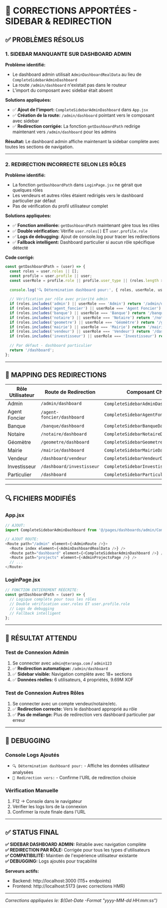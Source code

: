 # 🔧 CORRECTIONS APPORTÉES - SIDEBAR & REDIRECTION

## ✅ PROBLÈMES RÉSOLUS

### 1. **SIDEBAR MANQUANTE SUR DASHBOARD ADMIN**

**Problème identifié:** 
- Le dashboard admin utilisait `AdminDashboardRealData` au lieu de `CompleteSidebarAdminDashboard`
- La route `/admin/dashboard` n'existait pas dans le routeur
- L'import du composant avec sidebar était absent

**Solutions appliquées:**
- ✅ **Ajout de l'import:** `CompleteSidebarAdminDashboard` dans `App.jsx`
- ✅ **Création de la route:** `/admin/dashboard` pointant vers le composant avec sidebar
- ✅ **Redirection corrigée:** La fonction `getDashboardPath` redirige maintenant vers `/admin/dashboard` pour les admins

**Résultat:** Le dashboard admin affiche maintenant la sidebar complète avec toutes les sections de navigation.

---

### 2. **REDIRECTION INCORRECTE SELON LES RÔLES**

**Problème identifié:**
- La fonction `getDashboardPath` dans `LoginPage.jsx` ne gérait que quelques rôles
- Les vendeurs et autres rôles étaient redirigés vers le dashboard particulier par défaut
- Pas de vérification du profil utilisateur complet

**Solutions appliquées:**
- ✅ **Fonction améliorée:** `getDashboardPath` maintenant gère tous les rôles
- ✅ **Double vérification:** Vérifie `user.roles[]` ET `user.profile.role`
- ✅ **Logs de debugging:** Ajout de console.log pour tracer les redirections
- ✅ **Fallback intelligent:** Dashboard particulier si aucun rôle spécifique détecté

**Code corrigé:**
```javascript
const getDashboardPath = (user) => {
  const roles = user.roles || [];
  const profile = user.profile || user;
  const userRole = profile.role || profile.user_type || (roles.length > 0 ? roles[0] : 'Particulier');
  
  console.log('🔍 Détermination dashboard pour:', { roles, userRole, user });
  
  // Vérification par rôle avec priorité admin
  if (roles.includes('admin') || userRole === 'Admin') return '/admin/dashboard';
  if (roles.includes('agent_foncier') || userRole === 'Agent Foncier') return '/agent-foncier/dashboard';
  if (roles.includes('banque') || userRole === 'Banque') return '/banque/dashboard';
  if (roles.includes('notaire') || userRole === 'Notaire') return '/notaire/dashboard';
  if (roles.includes('geometre') || userRole === 'Géomètre') return '/geometre/dashboard';
  if (roles.includes('mairie') || userRole === 'Mairie') return '/mairie/dashboard';
  if (roles.includes('vendeur') || userRole === 'Vendeur') return '/dashboard/vendeur';
  if (roles.includes('investisseur') || userRole === 'Investisseur') return '/dashboard/investisseur';
  
  // Par défaut - dashboard particulier
  return '/dashboard';
};
```

---

## 🎯 MAPPING DES REDIRECTIONS

| Rôle Utilisateur | Route de Redirection | Composant Chargé |
|------------------|---------------------|------------------|
| Admin | `/admin/dashboard` | `CompleteSidebarAdminDashboard` ✅ |
| Agent Foncier | `/agent-foncier/dashboard` | `CompleteSidebarAgentFoncierDashboard` |
| Banque | `/banque/dashboard` | `CompleteSidebarBanqueDashboard` |
| Notaire | `/notaire/dashboard` | `CompleteSidebarNotaireDashboard` |
| Géomètre | `/geometre/dashboard` | `CompleteSidebarGeometreDashboard` |
| Mairie | `/mairie/dashboard` | `CompleteSidebarMairieDashboard` |
| Vendeur | `/dashboard/vendeur` | `CompleteSidebarVendeurDashboard` |
| Investisseur | `/dashboard/investisseur` | `CompleteSidebarInvestisseurDashboard` |
| Particulier | `/dashboard` | `CompleteSidebarParticulierDashboard` |

---

## 🔍 FICHIERS MODIFIÉS

### **App.jsx**
```javascript
// AJOUT:
import CompleteSidebarAdminDashboard from '@/pages/dashboards/admin/CompleteSidebarAdminDashboard';

// AJOUT ROUTE:
<Route path="/admin" element={<AdminRoute />}>
  <Route index element={<AdminDashboardRealData />} />
  <Route path="dashboard" element={<CompleteSidebarAdminDashboard />} /> // ← NOUVEAU
  <Route path="projects" element={<AdminProjectsPage />} />
  // ...
</Route>
```

### **LoginPage.jsx**
```javascript
// FONCTION ENTIÈREMENT RÉÉCRITE:
const getDashboardPath = (user) => {
  // Logique complète pour tous les rôles
  // Double vérification user.roles ET user.profile.role
  // Logs de debugging
  // Fallback intelligent
};
```

---

## 🚀 RÉSULTAT ATTENDU

### **Test de Connexion Admin** 
1. Se connecter avec `admin@teranga.com` / `admin123`
2. ✅ **Redirection automatique:** `/admin/dashboard`
3. ✅ **Sidebar visible:** Navigation complète avec 18+ sections
4. ✅ **Données réelles:** 6 utilisateurs, 4 propriétés, 9.69M XOF

### **Test de Connexion Autres Rôles**
1. Se connecter avec un compte vendeur/notaire/etc.
2. ✅ **Redirection correcte:** Vers le dashboard approprié au rôle
3. ✅ **Pas de mélange:** Plus de redirection vers dashboard particulier par erreur

---

## 🔧 DEBUGGING

### **Console Logs Ajoutés**
- `🔍 Détermination dashboard pour:` - Affiche les données utilisateur analysées
- `🎯 Redirection vers:` - Confirme l'URL de redirection choisie

### **Vérification Manuelle**
1. F12 → Console dans le navigateur
2. Vérifier les logs lors de la connexion
3. Confirmer la route finale dans l'URL

---

## ✅ STATUS FINAL

**✅ SIDEBAR DASHBOARD ADMIN:** Rétablie avec navigation complète  
**✅ REDIRECTION PAR RÔLE:** Corrigée pour tous les types d'utilisateurs  
**✅ COMPATIBILITÉ:** Maintien de l'expérience utilisateur existante  
**✅ DEBUGGING:** Logs ajoutés pour traçabilité  

**Serveurs actifs:**
- Backend: http://localhost:3000 (115+ endpoints)  
- Frontend: http://localhost:5173 (avec corrections HMR)

---

*Corrections appliquées le: $(Get-Date -Format "yyyy-MM-dd HH:mm:ss")*